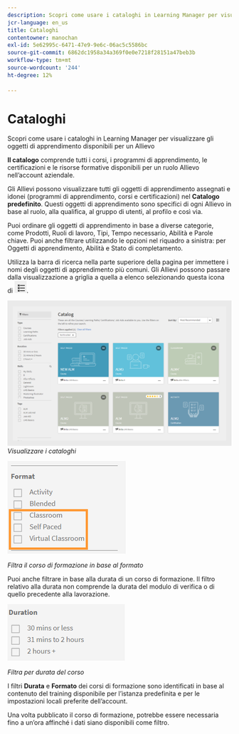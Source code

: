 ```yaml
---
description: Scopri come usare i cataloghi in Learning Manager per visualizzare gli oggetti di apprendimento disponibili per un Allievo
jcr-language: en_us
title: Cataloghi
contentowner: manochan
exl-id: 5e62995c-6471-47e9-9e6c-06ac5c5586bc
source-git-commit: 6862dc1958a34a369f0e0e7218f28151a47beb3b
workflow-type: tm+mt
source-wordcount: '244'
ht-degree: 12%

---
```


# Cataloghi

Scopri come usare i cataloghi in Learning Manager per visualizzare gli oggetti di apprendimento disponibili per un Allievo

**Il catalogo** comprende tutti i corsi, i programmi di apprendimento, le certificazioni e le risorse formative disponibili per un ruolo Allievo nell’account aziendale.

Gli Allievi possono visualizzare tutti gli oggetti di apprendimento assegnati e idonei (programmi di apprendimento, corsi e certificazioni) nel **Catalogo predefinito**. Questi oggetti di apprendimento sono specifici di ogni Allievo in base al ruolo, alla qualifica, al gruppo di utenti, al profilo e così via.

Puoi ordinare gli oggetti di apprendimento in base a diverse categorie, come Prodotti, Ruoli di lavoro, Tipi, Tempo necessario, Abilità e Parole chiave. Puoi anche filtrare utilizzando le opzioni nel riquadro a sinistra: per Oggetti di apprendimento, Abilità e Stato di completamento.

Utilizza la barra di ricerca nella parte superiore della pagina per immettere i nomi degli oggetti di apprendimento più comuni. Gli Allievi possono passare dalla visualizzazione a griglia a quella a elenco selezionando questa icona di ![](assets/icon-list.png).

![](assets/catalogs.png)
*Visualizzare i cataloghi*

<!--As a learner, you can  filter training based on the format of training, for example, Classroom, Self-paced, or Virtual Classroom. In addition, the learner can also filter the trainings based on Training Duration. Skill Levels filter which is already available, can now be enabled/disabled by Administrator. -->

![](assets/image014.png)

*Filtra il corso di formazione in base al formato*

Puoi anche filtrare in base alla durata di un corso di formazione. Il filtro relativo alla durata non comprende la durata del modulo di verifica o di quello precedente alla lavorazione.

![](assets/image015.png)

*Filtra per durata del corso*

I filtri **Durata** e **Formato** dei corsi di formazione sono identificati in base al contenuto del training disponibile per l’istanza predefinita e per le impostazioni locali preferite dell’account.

Una volta pubblicato il corso di formazione, potrebbe essere necessaria fino a un’ora affinché i dati siano disponibili come filtro.
